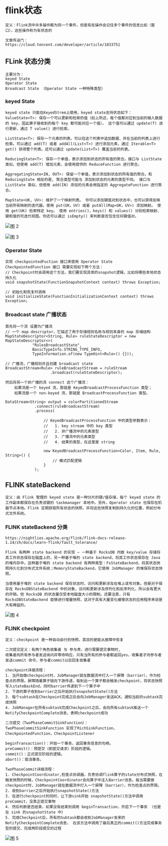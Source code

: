 # flink状态

    定义：Flink流中许多操作都为同一个事件，但是有些操作会记住多个事件的信息比如（窗口），这些操作称为有状态的
    
    文章传送门：
    https://cloud.tencent.com/developer/article/1833751

## FLink 状态分类

    主要分为：
    keyed State
    Operator State 
    Broadcast State （Operator State 一种特殊类型）

### keyed State

    keyed state 只能在KeyedStrem上使用，keyed state支持状态如下：
    ValueState<T>: 保存一个可以更新和检索的值（如上所述，每个值都对应到当前的输入数据的 key，因此算子接收到的每个 key 都可能对应一个值）。 这个值可以通过 update(T) 进行更新，通过 T value() 进行检索。

    ListState<T>: 保存一个元素的列表。可以往这个列表中追加数据，并在当前的列表上进行检索。可以通过 add(T) 或者 addAll(List<T>) 进行添加元素，通过 Iterable<T> get() 获得整个列表。还可以通过 update(List<T>) 覆盖当前的列表。

    ReducingState<T>: 保存一个单值，表示添加到状态的所有值的聚合。接口与 ListState 类似，但使用 add(T) 增加元素，会使用提供的 ReduceFunction 进行聚合。

    AggregatingState<IN, OUT>: 保留一个单值，表示添加到状态的所有值的聚合。和 ReducingState 相反的是, 聚合类型可能与 添加到状态的元素的类型不同。 接口与 ListState 类似，但使用 add(IN) 添加的元素会用指定的 AggregateFunction 进行聚合。

    MapState<UK, UV>: 维护了一个映射列表。 你可以添加键值对到状态中，也可以获得反映当前所有映射的迭代器。使用 put(UK，UV) 或者 putAll(Map<UK，UV>) 添加映射。 使用 get(UK) 检索特定 key。 使用 entries()，keys() 和 values() 分别检索映射、键和值的可迭代视图。你还可以通过 isEmpty() 来判断是否包含任何键值对。

![图 2](../../images/982580d608d3d45e3aa26ac91fdcf52f94ac45082fb21e936dca18dbc4e5f1dd.png)  

![图 3](../../images/1e270d4eb83e990158691ffcb40359f59b15d88ef965ffd26f3e06f995c17678.png)  


### Operator State

    实现 checkpointedFuction 接口来使用 Operator State
    CheckpointedFunction 接口 需要实现如下两个方法：
    // Checkpoint时会调用这个方法，我们要实现具体的snapshot逻辑，比如将哪些本地状态持久化
    void snapshotState(FunctionSnapshotContext context) throws Exception;

    // 初始化和恢复时调用
    void initializeState(FunctionInitializationContext context) throws Exception;

### Broadcast state 广播状态

    首先将一个流 设置为广播流
    // 一个 map descriptor，它描述了用于存储规则名称与规则本身的 map 存储结构
    MapStateDescriptor<String, Rule> ruleStateDescriptor = new MapStateDescriptor<>(
                "RulesBroadcastState",
                BasicTypeInfo.STRING_TYPE_INFO,
                TypeInformation.of(new TypeHint<Rule>() {}));
            
    // 广播流，广播规则并且创建 broadcast state
    BroadcastStream<Rule> ruleBroadcastStream = ruleStream
                        .broadcast(ruleStateDescriptor);

    然后将另一个非广播的流 connect 这个广播流：
        如果流是一个 keyed 流，那就是 KeyedBroadcastProcessFunction 类型；
        如果流是一个 non-keyed 流，那就是 BroadcastProcessFunction 类型。
    
    DataStream<String> output = colorPartitionedStream
                 .connect(ruleBroadcastStream)
                 .process(
                     
                     // KeyedBroadcastProcessFunction 中的类型参数表示：
                     //   1. key stream 中的 key 类型
                     //   2. 非广播流中的元素类型
                     //   3. 广播流中的元素类型
                     //   4. 结果的类型，在这里是 string
                     
                     new KeyedBroadcastProcessFunction<Color, Item, Rule, String>() {
                         // 模式匹配逻辑
                     }
                 );

## FLINK stateBackend

    定义：由 Flink 管理的 keyed state 是一种分片的键/值存储，每个 keyed state 的工作副本都保存在负责该键的 taskmanager 本地中。另外，Operator state 也保存在机器节点本地。Flink 定期获取所有状态的快照，并将这些快照复制到持久化的位置，例如分布式文件系统。

### FLINK stateBackend 分类

    https://nightlies.apache.org/flink/flink-docs-release-1.14/zh/docs/learn-flink/fault_tolerance/

    Flink 有两种 state backend 的实现 – 一种基于 RocksDB 内嵌 key/value 存储将其工作状态保存在磁盘上的，另一种基于堆的 state backend，将其工作状态保存在 Java 的堆内存中。这种基于堆的 state backend 有两种类型：FsStateBackend，将其状态快照持久化到分布式文件系统；MemoryStateBackend，它使用 JobManager 的堆保存状态快照。

    当使用基于堆的 state backend 保存状态时，访问和更新涉及在堆上读写对象。但是对于保存在 RocksDBStateBackend 中的对象，访问和更新涉及序列化和反序列化，所以会有更大的开销。但 RocksDB 的状态量仅受本地磁盘大小的限制。还要注意，只有 RocksDBStateBackend 能够进行增量快照，这对于具有大量变化缓慢状态的应用程序来说是大有裨益的。


![图 4](../../images/7129f19fa28e117d43ad9bbb3346d2b094722190947518fcec6ae393e125379f.png)  


### FLINK checkpoint

    定义：checkpoint 是一种自动自行的快照，其目的是能从故障中恢复

    二次提交定义：有两个角色收集者 与 参与责，进行需要提交事物时,
    收集者向所有参与者发送询问并等待响应，只有当所有的参与者都返回yes，收集者才向参与者发送commit 命令，参与者commit以后回复收集者

    checkpoint详细流程：
    1. 当开始做checkpoint时，JobManager就在数据流中打入一个屏障（barrier），作为检查点的界限。屏障随着算子链向下游传递，每到达一个算子都会触发checkpoint，将状态快照写入stateBackEnd，同时barrier传递到下一个算子中
    2. 下游的算子收到barrier之后开始执行snapshotState()方法
    3. 每个subtask在Checkpoint完成之后会向JobManager发送ACK，通知当前的subtask完成快照
    4. JobManager在所有subtask完成Checkpoint之后，会向所有subtask推送一个NotifyCheckpointComplete消息，表明checkpoint成功

    二次提交（TwoPhaseCommitSinkFunction）：
    TwoPhaseCommitSinkFunction 实现了RichSinkFunction，CheckpointedFunction，CheckpointListener

    beginTransaction()：开始一个事务，返回事务信息的句柄。
    preCommit()：预提交（即提交请求）阶段的逻辑。
    commit()：正式提交阶段的逻辑。
    abort()：取消事务。

    TwoPhaseCommit详细流程：
    1. CheckpointCoordinator,检查点协调器，负责协调flink算子的state分布式快照，在触发快照的时候，CheckpointCoordinator会向算子中注入Barrier消息。每当需要做checkpoint时，JobManager就在数据流中打入一个屏障（barrier），作为检查点的界限。
    2. 收到barrier之后开始执行snapshotState()方法
    3. 在进行checkpoint的同时，让下游sink开始 snapshotState()方法中调用 preCommit，没真正提交事物
    4. 然后判断是否结束，如果没有结束则调用 beginTransaction，开启下一个事务 （也是在 sink 的snapshotState 中）
    5. 完成Checkpoint后，所有的Subtask都会收到JobManager发来的NotifyCheckpointComplete消息， 在该方法中调用了最后真正的commit()方法完成事务型的提交，完成两阶段提交的过程

![图 5](../../images/6a09be23f4394994bf7b63b64882e3a1d8de9dd0ef27a43d7e877cd60ab967ff.png)  
